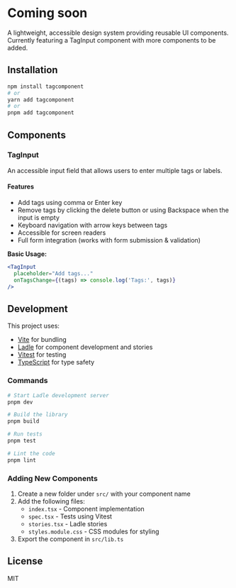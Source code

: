 # Coming soon

A lightweight, accessible design system providing reusable UI components. Currently featuring a TagInput component with more components to be added.

## Installation

```bash
npm install tagcomponent
# or
yarn add tagcomponent
# or
pnpm add tagcomponent
```


## Components

### TagInput

An accessible input field that allows users to enter multiple tags or labels.

#### Features

- Add tags using comma or Enter key
- Remove tags by clicking the delete button or using Backspace when the input is empty
- Keyboard navigation with arrow keys between tags
- Accessible for screen readers
- Full form integration (works with form submission & validation)


**Basic Usage:**

```jsx
<TagInput
  placeholder="Add tags..."
  onTagsChange={(tags) => console.log('Tags:', tags)}
/>
```

## Development

This project uses:

- [Vite](https://vitejs.dev/) for bundling
- [Ladle](https://ladle.dev/) for component development and stories
- [Vitest](https://vitest.dev/) for testing
- [TypeScript](https://www.typescriptlang.org/) for type safety

### Commands

```bash
# Start Ladle development server
pnpm dev

# Build the library
pnpm build

# Run tests
pnpm test

# Lint the code
pnpm lint
```

### Adding New Components

1. Create a new folder under `src/` with your component name
2. Add the following files:
   - `index.tsx` - Component implementation
   - `spec.tsx` - Tests using Vitest
   - `stories.tsx` - Ladle stories
   - `styles.module.css` - CSS modules for styling
3. Export the component in `src/lib.ts`

## License

MIT